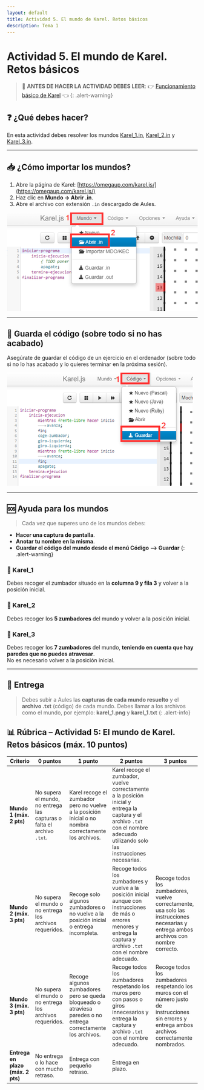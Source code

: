 ```yaml
---
layout: default
title: Actividad 5. El mundo de Karel. Retos básicos
description: Tema 1
---
```


# Actividad 5. El mundo de Karel. Retos básicos

> 🚀 **ANTES DE HACER LA ACTIVIDAD DEBES LEER**: 👉 [Funcionamiento básico de Karel](../funcionamiento-basico-karel) 👈
{: .alert-warning}

## ❓ ¿Qué debes hacer?
En esta actividad debes resolver los mundos <a href="Karel_1.in" download>Karel_1.in</a>, <a href="Karel_2.in" download>Karel_2.in</a> y <a href="Karel_3.in" download>Karel_3.in</a>.

---

## 📥 ¿Cómo importar los mundos?
1. Abre la página de Karel: [https://omegaup.com/karel.js/](https://omegaup.com/karel.js/)  
2. Haz clic en **Mundo → Abrir .in**.  
3. Abre el archivo con extensión `.in` descargado de Aules.  

![Actividad 5](./act5_1.png)

---

## 💾 Guarda el código (sobre todo si no has acabado)
Asegúrate de guardar el código de un ejercicio en el ordenador (sobre todo si no lo has acabado y lo quieres terminar en la próxima sesión).  

![Actividad 5](./act5_2.png)

---

## 🆘 Ayuda para los mundos 

> Cada vez que superes uno de los mundos debes:  
- **Hacer una captura de pantalla**.  
- **Anotar tu nombre en la misma**. 
- **Guardar el código del mundo desde el menú Código --> Guardar**
{: .alert-warning}

### 🔴 Karel_1
Debes recoger el zumbador situado en la **columna 9 y fila 3** y volver a la posición inicial.  

### 🔴 Karel_2
Debes recoger los **5 zumbadores** del mundo y volver a la posición inicial.  

### 🔴 Karel_3
Debes recoger los **7 zumbadores** del mundo, **teniendo en cuenta que hay paredes que no puedes atravesar**.  
No es necesario volver a la posición inicial.  

---

## 📸 Entrega 

> Debes subir a Aules las **capturas de cada mundo resuelto** y el **archivo .txt** (código) de cada mundo. Debes llamar a los archivos como el mundo, por ejemplo: **karel_1.png** y **karel_1.txt**
{: .alert-info}

## 📊 Rúbrica – Actividad 5: El mundo de Karel. Retos básicos (máx. 10 puntos)

| Criterio                          | 0 puntos                                                               | 1 punto                                                                                                        | 2 puntos                                                                                                                                                                           | 3 puntos                                                                                                                                            |
| --------------------------------- | ---------------------------------------------------------------------- | -------------------------------------------------------------------------------------------------------------- | ---------------------------------------------------------------------------------------------------------------------------------------------------------------------------------- | --------------------------------------------------------------------------------------------------------------------------------------------------- |
| **Mundo 1 (máx. 2 pts)**          | No supera el mundo, no entrega las capturas o falta el archivo `.txt`. | Karel recoge el zumbador pero no vuelve a la posición inicial o no nombra correctamente los archivos.          | Karel recoge el zumbador, vuelve correctamente a la posición inicial y entrega la captura y el archivo `.txt` con el nombre adecuado utilizando solo las instrucciones necesarias. |                                                                                                                                                     |
| **Mundo 2 (máx. 3 pts)**          | No supera el mundo o no entrega los archivos requeridos.               | Recoge solo algunos zumbadores o no vuelve a la posición inicial o entrega incompleta.                         | Recoge todos los zumbadores y vuelve a la posición inicial aunque con instrucciones de más o errores menores y entrega la captura y archivo `.txt` con el nombre adecuado.         | Recoge todos los zumbadores, vuelve correctamente, usa solo las instrucciones necesarias y entrega ambos archivos con nombre correcto.              |
| **Mundo 3 (máx. 3 pts)**          | No supera el mundo o no entrega los archivos requeridos.               | Recoge algunos zumbadores pero se queda bloqueado o atraviesa paredes o no entrega correctamente los archivos. | Recoge todos los zumbadores respetando los muros pero con pasos o giros innecesarios y entrega la captura y archivo `.txt` con el nombre adecuado.                                 | Recoge todos los zumbadores respetando los muros con el número justo de instrucciones sin errores y entrega ambos archivos correctamente nombrados. |
| **Entrega en plazo (máx. 2 pts)** | No entrega o lo hace con mucho retraso.                                | Entrega con pequeño retraso.                                                                                   | Entrega en plazo.                                                                                                                                                                  |                                                                                                                                                     |
